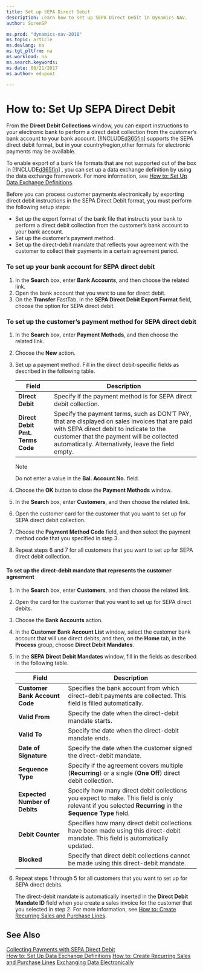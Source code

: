 ```yaml
---
title: Set up SEPA Direct Debit
description: Learn how to set up SEPA Direct Debit in Dynamics NAV.
author: SorenGP

ms.prod: "dynamics-nav-2018"
ms.topic: article
ms.devlang: na
ms.tgt_pltfrm: na
ms.workload: na
ms.search.keywords:
ms.date: 08/21/2017
ms.author: edupont

---
```

# How to: Set Up SEPA Direct Debit
From the **Direct Debit Collections** window, you can export instructions to your electronic bank to perform a direct debit collection from the customer’s bank account to your bank account. [!INCLUDE[d365fin](includes/d365fin_md.md)] supports the SEPA direct debit format, but in your country/region,other formats for electronic payments may be available.  

To enable export of a bank file formats that are not supported out of the box in [!INCLUDE[d365fin](includes/d365fin_md.md)] , you can set up a data exchange definition by using the data exchange framework. For more information, see [How to: Set Up Data Exchange Definitions](across-how-to-set-up-data-exchange-definitions.md).  

Before you can process customer payments electronically by exporting direct debit instructions in the SEPA Direct Debit format, you must perform the following setup steps:  

* Set up the export format of the bank file that instructs your bank to perform a direct debit collection from the customer’s bank account to your bank account.  
* Set up the customer’s payment method.  
* Set up the direct-debit mandate that reflects your agreement with the customer to collect their payments in a certain agreement period.  

### To set up your bank account for SEPA direct debit  
1. In the **Search** box, enter **Bank Accounts**, and then choose the related link.  
2. Open the bank account that you want to use for direct debit.  
3. On the **Transfer** FastTab, in the **SEPA Direct Debit Export Format** field, choose the option for SEPA direct debit.  

### To set up the customer’s payment method for SEPA direct debit  
1. In the **Search** box, enter **Payment Methods**, and then choose the related link.  
2. Choose the **New** action.  
3. Set up a payment method. Fill in the direct debit\-specific fields as described in the following table.  

    |Field|Description|  
    |---------------------------------|---------------------------------------|  
    |**Direct Debit**|Specify if the payment method is for SEPA direct debit collection.|  
    |**Direct Debit Pmt. Terms Code**|Specify the payment terms, such as DON’T PAY, that are displayed on sales invoices that are paid with SEPA direct debit to indicate to the customer that the payment will be collected automatically. Alternatively, leave the field empty.|  

    > [!NOTE]  
    >  Do not enter a value in the **Bal. Account No.** field.  

4. Choose the **OK** button to close the **Payment Methods** window.  
5. In the **Search** box, enter **Customers**, and then choose the related link.  
6. Open the customer card for the customer that you want to set up for SEPA direct debit collection.  
7. Choose the **Payment Method Code** field, and then select the payment method code that you specified in step 3.  
8. Repeat steps 6 and 7 for all customers that you want to set up for SEPA direct debit collection.  

#### To set up the direct-debit mandate that represents the customer agreement  
1. In the **Search** box, enter **Customers**, and then choose the related link.  
2. Open the card for the customer that you want to set up for SEPA direct debits.  
3. Choose the **Bank Accounts** action.  
4. In the **Customer Bank Account List** window, select the customer bank account that will use direct debits, and then, on the **Home** tab, in the **Process** group, choose **Direct Debit Mandates**.  
5. In the **SEPA Direct Debit Mandates** window, fill in the fields as described in the following table.  


   |             Field              |                                                                       Description                                                                       |
   |--------------------------------|---------------------------------------------------------------------------------------------------------------------------------------------------------|
   | **Customer Bank Account Code** |                     Specifies the bank account from which direct\-debit payments are collected. This field is filled automatically.                     |
   |         **Valid From**         |                                                 Specify the date when the direct\-debit mandate starts.                                                 |
   |          **Valid To**          |                                                  Specify the date when the direct\-debit mandate ends.                                                  |
   |     **Date of Signature**      |                                          Specify the date when the customer signed the direct\-debit mandate.                                           |
   |       **Sequence Type**        |                       Specify if the agreement covers multiple (**Recurring**) or a single (**One Off**) direct debit collection.                       |
   | **Expected Number of Debits**  | Specify how many direct debit collections you expect to make. This field is only relevant if you selected **Recurring** in the **Sequence Type** field. |
   |       **Debit Counter**        |            Specifies how many direct debit collections have been made using this direct\-debit mandate. This field is automatically updated.            |
   |          **Blocked**           |                                 Specify that direct debit collections cannot be made using this direct\-debit mandate.                                  |


6. Repeat steps 1 through 5 for all customers that you want to set up for SEPA direct debits.  

   The direct-debit mandate is automatically inserted in the **Direct Debit Mandate ID** field when you create a sales invoice for the customer that you selected in step 2. For more information, see [How to: Create Recurring Sales and Purchase Lines](sales-how-work-standard-lines.md).  

## See Also  
[Collecting Payments with SEPA Direct Debit](finance-collect-payments-with-sepa-direct-debit.md)  
[How to: Set Up Data Exchange Definitions](across-how-to-set-up-data-exchange-definitions.md)
[How to: Create Recurring Sales and Purchase Lines](sales-how-work-standard-lines.md)
[Exchanging Data Electronically](across-data-exchange.md)
